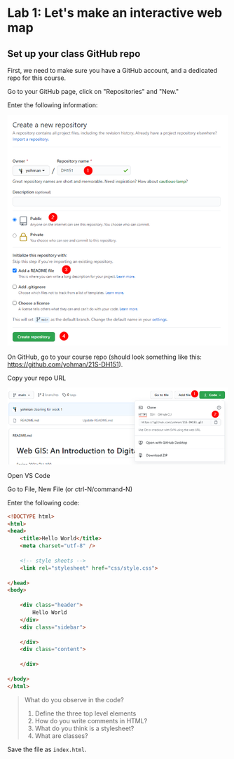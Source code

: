# Lab 1: Let's make an interactive web map

## Set up your class GitHub repo

First, we need to make sure you have a GitHub account, and a dedicated repo for this course.

Go to your GitHub page, click on "Repositories" and "New."

Enter the following information:

<kbd><img src="images/createrepo.png"></kbd>

On GitHub, go to your course repo (should look something like this: <https://github.com/yohman/21S-DH151>).

Copy your repo URL

<kbd><img src="images/gitcopy.png"></kbd>

Open VS Code

Go to File, New File (or ctrl-N/command-N)

Enter the following code:

```html
<!DOCTYPE html>
<html>
<head>
	<title>Hello World</title>
	<meta charset="utf-8" />

	<!-- style sheets -->
	<link rel="stylesheet" href="css/style.css">

</head>
<body>

	<div class="header">
		Hello World
	</div>
	<div class="sidebar">
		
	</div>
	<div class="content">

	</div>

</body>
</html>
```

> What do you observe in the code? 
> 1. Define the three top level elements
> 2. How do you write comments in HTML?
> 3. What do you think is a stylesheet?
> 4. What are classes?

Save the file as `index.html`. 


